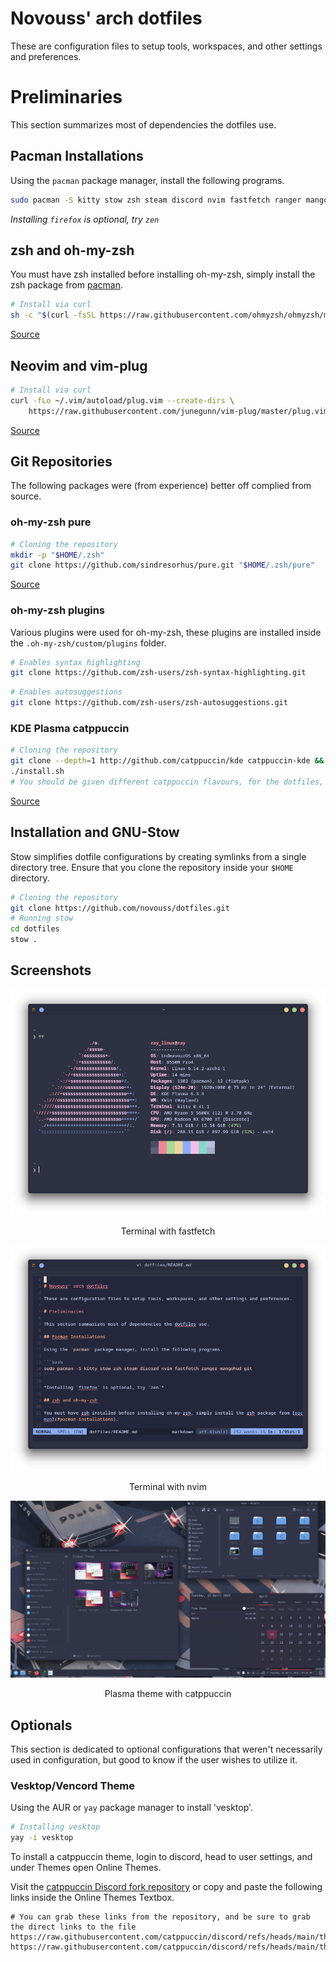 
# Novouss' arch dotfiles

These are configuration files to setup tools, workspaces, and other settings and preferences.

# Preliminaries

This section summarizes most of dependencies the dotfiles use.

## Pacman Installations

Using the `pacman` package manager, install the following programs.

```bash
sudo pacman -S kitty stow zsh steam discord nvim fastfetch ranger mangohud git
```

*Installing `firefox` is optional, try `zen`*

## zsh and oh-my-zsh

You must have zsh installed before installing oh-my-zsh, simply install the zsh package from [pacman](#pacman-installations).

```bash
# Install via curl
sh -c "$(curl -fsSL https://raw.githubusercontent.com/ohmyzsh/ohmyzsh/master/tools/install.sh)"
```

[Source](https://ohmyz.sh/)

## Neovim and vim-plug

```bash
# Install via curl
curl -fLo ~/.vim/autoload/plug.vim --create-dirs \
    https://raw.githubusercontent.com/junegunn/vim-plug/master/plug.vim
```

[Source](https://github.com/junegunn/vim-plug?tab=readme-ov-file#neovim)

## Git Repositories

The following packages were (from experience) better off complied from source.

### oh-my-zsh pure

```bash
# Cloning the repository
mkdir -p "$HOME/.zsh"
git clone https://github.com/sindresorhus/pure.git "$HOME/.zsh/pure"
```

[Source](https://github.com/sindresorhus/pure)

### oh-my-zsh plugins

Various plugins were used for oh-my-zsh, these plugins are installed inside the `.oh-my-zsh/custom/plugins` folder.

```bash
# Enables syntax highlighting
git clone https://github.com/zsh-users/zsh-syntax-highlighting.git
```

```bash
# Enables autosuggestions
git clone https://github.com/zsh-users/zsh-autosuggestions.git
```

### KDE Plasma catppuccin

```bash
# Cloning the repository
git clone --depth=1 http://github.com/catppuccin/kde catppuccin-kde && cd catppuccin-kde
./install.sh
# You should be given different catppuccin flavours, for the dotfiles, catppuccin-frappe red was used
```

[Source](https://github.com/catppuccin/kde)

## Installation and GNU-Stow

Stow simplifies dotfile configurations by creating symlinks from a single directory tree. Ensure that you clone the repository inside your `$HOME` directory.

```bash
# Cloning the repository
git clone https://github.com/novouss/dotfiles.git
# Running stow
cd dotfiles
stow .
```

## Screenshots

![fastfetch-terminal](./assets/fastfetch-terminal.png)
<p style="text-align:center;">Terminal with fastfetch</p>

![nvim-terminal](./assets/nvim-terminal.png)
<p style="text-align:center;">Terminal with nvim</p>

![plasma-themed](./assets/plasma-themed.png)
<p style="text-align:center;">Plasma theme with catppuccin</p>

## Optionals

This section is dedicated to optional configurations that weren't necessarily used in configuration, but good to know if the user wishes to utilize it.

### Vesktop/Vencord Theme

Using the AUR or `yay` package manager to install 'vesktop'.

```bash
# Installing vesktop
yay -i vesktop
```

To install a catppuccin theme, login to discord, head to user settings, and under Themes open Online Themes.

Visit the [catppuccin Discord fork repository](https://github.com/catppuccin/discord) or copy and paste the following links inside the Online Themes Textbox.

```
# You can grab these links from the repository, and be sure to grab the direct links to the file
https://raw.githubusercontent.com/catppuccin/discord/refs/heads/main/themes/macchiato.theme.css
https://raw.githubusercontent.com/catppuccin/discord/refs/heads/main/themes/frappe.theme.css
```

